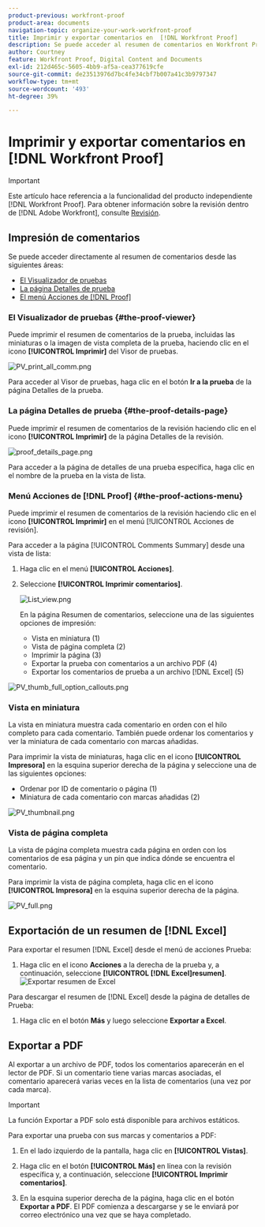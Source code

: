 ```yaml
---
product-previous: workfront-proof
product-area: documents
navigation-topic: organize-your-work-workfront-proof
title: Imprimir y exportar comentarios en  [!DNL Workfront Proof]
description: Se puede acceder al resumen de comentarios en Workfront Proof.
author: Courtney
feature: Workfront Proof, Digital Content and Documents
exl-id: 212d465c-5605-4bb9-af5a-cea377619cfe
source-git-commit: de23513976d7bc4fe34cbf7b007a41c3b9797347
workflow-type: tm+mt
source-wordcount: '493'
ht-degree: 39%

---
```


# Imprimir y exportar comentarios en [!DNL Workfront Proof]

<!-- Audited: 4/2025 -->

>[!IMPORTANT]
>
>Este artículo hace referencia a la funcionalidad del producto independiente [!DNL Workfront Proof]. Para obtener información sobre la revisión dentro de [!DNL Adobe Workfront], consulte [Revisión](../../../review-and-approve-work/proofing/proofing.md).

## Impresión de comentarios

Se puede acceder directamente al resumen de comentarios desde las siguientes áreas:

* [El Visualizador de pruebas](#the-proof-viewer)
* [La página Detalles de prueba](#the-proof-details-page)
* [El menú Acciones de  [!DNL Proof] ](#the-proof-actions-menu)

### El Visualizador de pruebas {#the-proof-viewer}

Puede imprimir el resumen de comentarios de la prueba, incluidas las miniaturas o la imagen de vista completa de la prueba, haciendo clic en el icono **[!UICONTROL Imprimir]** del Visor de pruebas.

![PV_print_all_comm.png](assets/pv-print-all-comm-350x158.png)

Para acceder al Visor de pruebas, haga clic en el botón **Ir a la prueba** de la página Detalles de la prueba.

### La página Detalles de prueba {#the-proof-details-page}

Puede imprimir el resumen de comentarios de la revisión haciendo clic en el icono **[!UICONTROL Imprimir]** de la página Detalles de la revisión.

![proof_details_page.png](assets/proof-details-page-350x231.png)

Para acceder a la página de detalles de una prueba específica, haga clic en el nombre de la prueba en la vista de lista.

### Menú Acciones de [!DNL Proof] {#the-proof-actions-menu}

Puede imprimir el resumen de comentarios de la revisión haciendo clic en el icono **[!UICONTROL Imprimir]** en el menú [!UICONTROL Acciones de revisión].

Para acceder a la página [!UICONTROL Comments Summary] desde una vista de lista:

1. Haga clic en el menú **[!UICONTROL Acciones]**.
1. Seleccione **[!UICONTROL Imprimir comentarios]**.

   ![List_view.png](assets/list-view-350x155.png)

   En la página Resumen de comentarios, seleccione una de las siguientes opciones de impresión:

   * Vista en miniatura (1)
   * Vista de página completa (2)
   * Imprimir la página (3)
   * Exportar la prueba con comentarios a un archivo PDF (4)
   * Exportar los comentarios de prueba a un archivo [!DNL Excel] (5)

![PV_thumb_full_option_callouts.png](assets/pv-thumb-full-option-callouts-350x154.png)

### Vista en miniatura

La vista en miniatura muestra cada comentario en orden con el hilo completo para cada comentario. También puede ordenar los comentarios y ver la miniatura de cada comentario con marcas añadidas.

Para imprimir la vista de miniaturas, haga clic en el icono **[!UICONTROL Impresora]** en la esquina superior derecha de la página y seleccione una de las siguientes opciones:

* Ordenar por ID de comentario o página (1)
* Miniatura de cada comentario con marcas añadidas (2)

![PV_thumbnail.png](assets/pv-thumbnail-350x290.png)

### Vista de página completa

La vista de página completa muestra cada página en orden con los comentarios de esa página y un pin que indica dónde se encuentra el comentario.

Para imprimir la vista de página completa, haga clic en el icono **[!UICONTROL Impresora]** en la esquina superior derecha de la página.

![PV_full.png](assets/pv-full-350x347.png)

## Exportación de un resumen de [!DNL Excel]

Para exportar el resumen [!DNL Excel] desde el menú de acciones Prueba:

1. Haga clic en el icono **Acciones** a la derecha de la prueba y, a continuación, seleccione **[!UICONTROL [!DNL Excel]resumen]**.
   ![Exportar resumen de Excel](assets/excel-summary-option.png)

Para descargar el resumen de [!DNL Excel] desde la página de detalles de Prueba:

1. Haga clic en el botón **Más** y luego seleccione **Exportar a Excel**.

   <!--
   ![Export to Excel option](assets/export-to-excel-option.png) -->

## Exportar a PDF

Al exportar a un archivo de PDF, todos los comentarios aparecerán en el lector de PDF. Si un comentario tiene varias marcas asociadas, el comentario aparecerá varias veces en la lista de comentarios (una vez por cada marca).

>[!IMPORTANT]
>
>La función Exportar a PDF solo está disponible para archivos estáticos.

Para exportar una prueba con sus marcas y comentarios a PDF:

1. En el lado izquierdo de la pantalla, haga clic en **[!UICONTROL Vistas]**.
1. Haga clic en el botón **[!UICONTROL Más]** en línea con la revisión específica y, a continuación, seleccione **[!UICONTROL Imprimir comentarios]**.

1. En la esquina superior derecha de la página, haga clic en el botón **Exportar a PDF**. El PDF comienza a descargarse y se le enviará por correo electrónico una vez que se haya completado.
